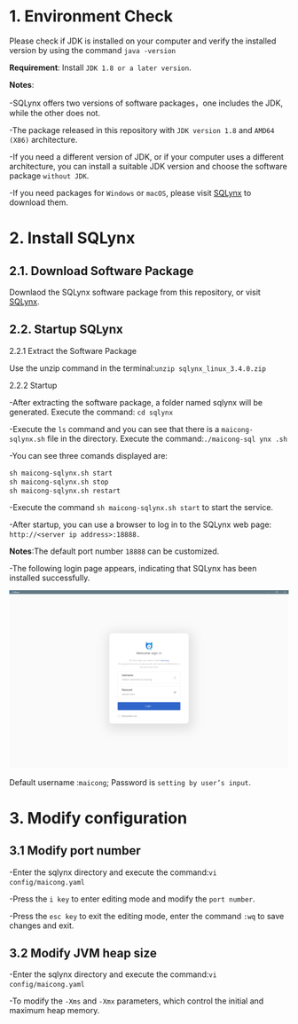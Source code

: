 # 1. Environment Check

Please check if JDK is installed on your computer and verify the installed version by using the command `java -version`

**Requirement**: Install `JDK 1.8 or a later version`.

**Notes**:

-SQLynx offers two versions of software packages，one includes the JDK, while the other does not.

-The package released in this repository with `JDK version 1.8` and `AMD64 (X86)` architecture.

-If you need a different version of JDK, or if your computer uses a different architecture, you can install a suitable JDK version and choose the software package `without JDK`.

-If you need packages for `Windows` or `macOS`, please visit [SQLynx](https://www.sqlynx.com) to download them.


# 2. Install SQLynx
## **2.1. Download Software Package**

Downlaod the SQLynx software package from this repository, or visit [SQLynx](https://www.sqlynx.com).

## **2.2. Startup SQLynx**

2.2.1 Extract the Software Package

Use the unzip command in the terminal:`unzip sqlynx_linux_3.4.0.zip`

2.2.2 Startup

-After extracting the software package, a folder named sqlynx will be generated. Execute the command: `cd sqlynx`

-Execute the `ls` command and you can see that there is a `maicong-sqlynx.sh` file in the directory.
Execute the command:`./maicong-sql ynx .sh`

-You can see three comands displayed are:
```
sh maicong-sqlynx.sh start
sh maicong-sqlynx.sh stop
sh maicong-sqlynx.sh restart
```

-Execute the command `sh maicong-sqlynx.sh start` to start the service.

-After startup, you can use a browser to log in to the SQLynx web page: `http://<server ip address>:18888.`

**Notes**:The default port number `18888` can be customized.

-The following login page appears, indicating that SQLynx has been installed successfully.

![SQLynx Login](https://github.com/senkae4server/-WEB_SQL_IDE-_SQLynx/blob/main/SQLynx_Guide/pics/login%20en.png)

Default username :`maicong`;     Password is `setting by user’s input`.

# 3. Modify configuration

## **3.1 Modify port number**

-Enter the sqlynx directory and execute the command:`vi config/maicong.yaml`

-Press the `i key` to enter editing mode and modify the `port number`.

-Press the `esc key` to exit the editing mode, enter the command `:wq` to save changes and exit.

## **3.2 Modify JVM heap size**

-Enter the sqlynx directory and execute the command:`vi config/maicong.yaml`

-To modify the `-Xms` and `-Xmx` parameters, which control the initial and maximum heap memory.


